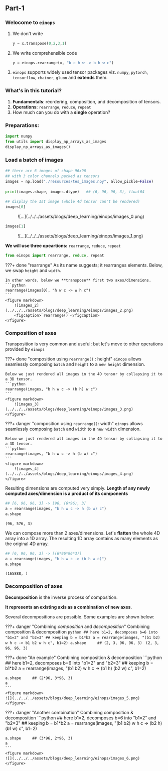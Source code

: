 <!-- ---
hide:
  - navigation # Hide navigation
  - toc        # Hide table of contents
--- -->

## Part-1

### Welocome to `einops`

1. We don't write 
    ```python
    y = x.transpose(0,2,3,1)
    ```
2. We write comprehensible code
    ```python
    y = einops.rearrange(x, "b c h w -> b h w c")
    ```
3. `einops` supports widely used tensor packages viz. 
    `numpy`, `pytorch`, `tensorflow`, `chainer`, `gluon`
    and **extends** them.

### What's in this tutorial?

1. **Fundamentals**: reordering, composition, and decomposition of tensors.
2. **Operations**: `rearrange`, `reduce`, `repeat`
3. How much can you do with a **single** operation?

### Preparations:
```python
import numpy
from utils import display_np_arrays_as_images
display_np_arrays_as_images()
```

### Load a batch of images
```python
## there are 6 images of shape 96x96
## with 3 color channels packed as tensors
images = np.load("./resources/tes_images.npy", allow_pickle=False)

print(images.shape, images.dtype)   ## (6, 96, 96, 3), float64
```

```python
## display the 1st image (whole 4d tensor can't be rendered)
images[0]
```
<figure markdown>
![...](../../../assets/blogs/deep_learning/einops/images_0.png)
</figure>

```python
images[1]
```
<figure markdown>
![...](../../../assets/blogs/deep_learning/einops/images_1.png)
</figure>

**We will use three opeartions:** `rearrange`, `reduce`, `repeat`
```python
from einops import rearrange, reduce, repeat
```

???+ done "rearrange"
    As its name suggests; it rearranges elements. Below, we swap `height` and `width`.

    In other words, below we **transpose** first two axes/dimensions.
    ```python
    rearrange(images[0], "h w c -> w h c")
    ```
    <figure markdown> 
        ![images_2](../../../assets/blogs/deep_learning/einops/images_2.png)
        <figcaption>`rearrange()`</figcaption>
    </figure>

### Composition of axes

Transposition is very common and useful; but let's move to other 
operations provided by `einops`

???+ done "composition using `rearrange()` : height"
    `einops` allows seamlessly composing `batch` and `height` to a `new height` dimension.

    Below we just rendered all images in the 4D tensor by collapsing it to a 3D tensor.
    ```python
    rearrange(images, "b h w c -> (b h) w c")
    ```
    <figure markdown> 
        ![images_3](../../../assets/blogs/deep_learning/einops/images_3.png)
    </figure>


???+ danger "composition using `rearrange()`: width"
    `einops` allows seamlessly composing `batch` and `width` to a `new width` dimension.

    Below we just rendered all images in the 4D tensor by collapsing it to a 3D tensor.
    ```python
    rearrange(images, "b h w c -> h (b w) c")
    ```
    <figure markdown> 
        ![images_4](../../../assets/blogs/deep_learning/einops/images_4.png)
    </figure>

Resulting dimensions are computed very simply. 
**Length of any newly computed axes/dimension is a product of its components**
```python
## [6, 96, 96, 3] -> [96, (6*96), 3]
a = rearrange(images, "b h w c -> h (b w) c")
a.shape
```
```
(96, 576, 3)
```

We can compose more than 2 axes/dimensions.
Let's **flatten** the whole 4D array into a 1D array.
The resulting 1D array contains as many elements as the original 4D array.

```python
## [6, 96, 96, 3] -> [(6*96*96*3)]
a = rearrange(images, "b h w c -> (b h w c)")
a.shape
```
```
(165888, )
```

### Decomposition of axes

**Decomposition** is the inverse process of composition. 

**It represents an existing axis as a combination of new axes**.

Several decompositions are possible. Some examples are shown below:

???+ danger "Combining _composition_ and _decomposition_"
    Combining composition & decomposition
    ```python
    ## here b1=2, decomposes b=6 into "b1=2" and "b2=3"
    ## keeping b = b1*b2
    a = rearrange(images, "(b1 b2) w h c -> b1 b2 w h c", b1=2)
    a.shape     ## (2, 3, 96, 96, 3)
    ```
    ```
    (2, 3, 96, 96, 3)
    ```

???+ done "An example"
    Combining composition & decomposition
    ```python
    ## here b1=2, decomposes b=6 into "b1=2" and "b2=3"
    ## keeping b = b1*b2
    a = rearrange(images, "(b1 b2) w h c -> (b1 h) (b2 w) c", b1=2)

    a.shape     ## (2*96, 3*96, 3)
    a
    ```
    <figure markdown>
    ![](../../../assets/blogs/deep_learning/einops/images_5.png)
    </figure>

???+ danger "Another combination"
    Combining composition & decomposition
    ```python
    ## here b1=2, decomposes b=6 into "b1=2" and "b2=3"
    ## keeping b = b1*b2
    a = rearrange(images, "(b1 b2) w h c -> (b2 h) (b1 w) c", b1=2)

    a.shape     ## (3*96, 2*96, 3)
    a
    ```
    <figure markdown>
    ![](../../../assets/blogs/deep_learning/einops/images_6.png)
    </figure>
